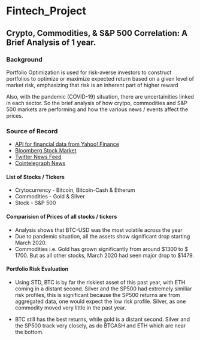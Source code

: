 # Fintech_Project

## Crypto, Commodities, & S&P 500 Correlation: A Brief Analysis of 1 year. 

### Background

Portfolio Optimization is used for risk-averse investors to construct portfolios to optimize or maximize expected return based on a given level of market risk, emphasizing that risk is an inherent part of higher reward

Also, with the pandemic (COVID-19) situation, there are uncertainities linked in each sector. So the brief analysis of how crytpo, commodities and S&P 500 markets are performing and how the various news / events affect the prices. 

### Source of Record

* [API for financial data from Yahoo! Finance](https://pypi.org/project/yfinance/)
* [Bloomberg Stock Market](https://www.bloomberg.com/markets/stocks)
* [Twitter News Feed](https://twitter.com/breakingnews?lang=en)
* [Cointelegraph News](https://cointelegraph.com/tags/business)

#### List of Stocks / Tickers

* Crytocurrency - Bitcoin, Bitcoin-Cash & Etherum
* Commodities - Gold & Silver
* Stock - S&P 500

#### Comparision of Prices of all stocks / tickers

* Analysis shows that BTC-USD was the most volatile across the year
* Due to pandemic situation, all the assets show significant drop starting March 2020. 
* Commodities i.e. Gold has grown significantly from around $1300 to $ 1700. But as all other stocks, March 2020 had seen major drop to $1479.

#### Portfolio Risk Evaluation

* Using STD, BTC is by far the riskiest asset of this past year, with ETH coming in a distant second. Silver and the SP500 had extremely similiar risk profiles, this is significant because the SP500 returns are from aggregated data, one would expect the low risk profile. Silver, as one commodity moved very little in the past year. 

* BTC still has the best returns, while gold is a distant second. Silver and the SP500 track very closely, as do BTCASH and ETH which are near the bottom. 

